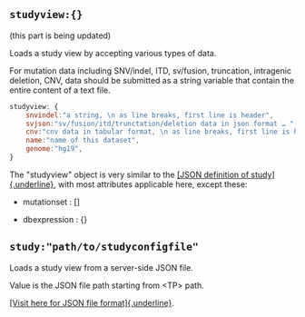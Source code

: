 ## `studyview:{}`

(this part is being updated)

Loads a study view by accepting various types of data.

For mutation data including SNV/indel, ITD, sv/fusion, truncation,
intragenic deletion, CNV, data should be submitted as a string variable
that contain the entire content of a text file.

```javascript
studyview: {
    snvindel:"a string, \n as line breaks, first line is header",
    svjson:"sv/fusion/itd/trunctation/deletion data in json format … ",
    cnv:"cnv data in tabular format, \n as line breaks, first line is header ", 
    name:"name of this dataset",
    genome:"hg19",
}
```

The "studyview" object is very similar to the [[JSON definition of
study]{.underline}](https://drive.google.com/open?id=121SsSYiCb3NCU8jz0bF7UujFSN-1Y20b674dqa30iXE),
with most attributes applicable here, except these:

-   mutationset : \[\]

-   dbexpression : {}

## `study:"path/to/studyconfigfile"`

Loads a study view from a server-side JSON file.

Value is the JSON file path starting from \<TP\> path.

[[Visit here for JSON file
format]{.underline}](https://drive.google.com/open?id=121SsSYiCb3NCU8jz0bF7UujFSN-1Y20b674dqa30iXE).
